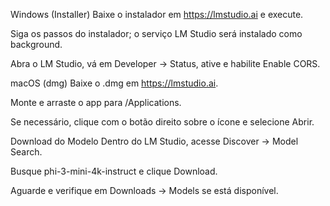 Windows (Installer)
Baixe o instalador em https://lmstudio.ai e execute.

Siga os passos do instalador; o serviço LM Studio será instalado como background.

Abra o LM Studio, vá em Developer → Status, ative e habilite Enable CORS.

macOS (dmg)
Baixe o .dmg em https://lmstudio.ai.

Monte e arraste o app para /Applications.

Se necessário, clique com o botão direito sobre o ícone e selecione Abrir.

Download do Modelo
Dentro do LM Studio, acesse Discover → Model Search.

Busque phi-3-mini-4k-instruct e clique Download.

Aguarde e verifique em Downloads → Models se está disponível.
